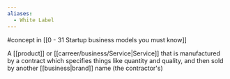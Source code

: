 ```yaml
---
aliases:
  - White Label
---
```


#concept in [[0 - 31 Startup business models you must know]]

A [[product]] or [[carreer/business/Service|Service]] that is manufactured by a contract which specifies things like quantity and quality, and then sold by another [[business|brand]] name (the contractor's)
